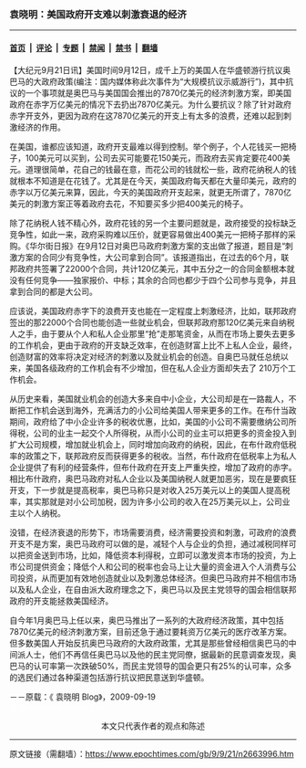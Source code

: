 ### 袁晓明：美国政府开支难以刺激衰退的经济

---

#### [首页](../../../..?n2663996) &nbsp;|&nbsp; [评论](../../../../../epoch-comment?n2663996) &nbsp;|&nbsp; [专题](../../../../../epoch-special?n2663996) &nbsp;|&nbsp; [禁闻](../../../../../epoch-news?n2663996) &nbsp;|&nbsp; [禁书](../../../../../books?n2663996) &nbsp;|&nbsp; [翻墙](https://github.com/gfw-breaker/nogfw/blob/master/README.md?n2663996)


<div class="post_content" id="artbody" itemprop="articleBody">
 <!-- article content begin -->
 <p>
  【大纪元9月21日讯】美国时间9月12日，成千上万的美国人在华盛顿游行抗议奥巴马的大政府政策(编注：国内媒体称此次事件为“大规模抗议示威游行”)，其中抗议的一个事项就是奥巴马与美国国会推出的7870亿美元的经济刺激方案，即美国政府在赤字万亿美元的情况下去扔出7870亿美元。为什么要抗议？除了针对政府赤字开支外，更因为政府在这7870亿美元的开支上有太多的浪费，还难以起到刺激经济的作用。
 </p>
 <p>
  在美国，谁都应该知道，政府开支最难以得到控制。举个例子，个人花钱买一把椅子，100美元可以买到，公司去买可能要花150美元，而政府去买肯定要花400美元。道理很简单，花自己的钱最在意，而花公司的钱就松一些，政府花纳税人的钱就根本不知道是在花钱了。尤其是在今天，美国政府每天都在大量印美元，政府的赤字以万亿美元来算，因此，今天的美国政府开支起来，就更无所谓了，7870亿美元的刺激方案正等着政府去花，不知要买多少把400美元的椅子。
 </p>
 <p>
  除了花纳税人钱不精心外，政府花钱的另一个主要问题就是，政府接受的投标缺乏竞争性，如此一来，政府采购难以压价，就更容易做出400美元一把椅子那样的采购。《华尔街日报》在9月12日对奥巴马政府刺激方案的支出做了报道，题目是“刺激方案的合同少有竞争性，大公司拿到合同”。该报道指出，在过去的6个月，联邦政府共签署了22000个合同，共计120亿美元，其中五分之一的合同金额根本就没有任何竞争——独家报价、中标；其余的合同也都少于四个公司参与竞争，并且拿到合同的都是大公司。
 </p>
 <p>
  应该说，美国政府赤字下的浪费开支也能在一定程度上刺激经济，比如，联邦政府签出的那22000个合同也能创造一些就业机会，但联邦政府那120亿美元来自纳税人之手，由于要从个人和私人企业那里“抢”走那笔资金，从而在市场上要失去更多的工作机会，更由于政府的开支缺乏效率，在创造财富上比不上私人企业，最终，创造财富的效率将决定对经济的刺激以及就业机会的创造。自奥巴马就任总统以来，美国各级政府的工作机会有不少增加，但在私人企业方面却失去了 210万个工作机会。
 </p>
 <p>
  从历史来看，美国就业机会的创造大多来自中小企业，大公司却是在一路裁人，不断把工作机会送到海外，充满活力的小公司给美国人带来更多的工作。在布什当政期间，政府给了中小企业许多的税收优惠，比如，美国的小公司不需要缴纳公司所得税，公司的业主一起交个人所得税，从而小公司的业主可以把更多的资金投入到扩大公司规模，增加就业机会上，同时增加向政府的纳税，因此，在布什政府低税率的政策之下，联邦政府反而获得更多的税收。当然，布什政府在低税率上为私人企业提供了有利的经营条件，但布什政府在开支上严重失控，增加了政府的赤字。相比布什政府，奥巴马政府对私人企业以及美国纳税人就更加恶劣，现在是要疯狂开支，下一步就是提高税率，奥巴马称只是对收入25万美元以上的美国人提高税率，其实那就是对小公司加税，因为许多小公司的收入在25万美元以上，公司业主以个人纳税。
 </p>
 <p>
  没错，在经济衰退的形势下，市场需要消费，经济需要投资和刺激，可政府的浪费开支不是方案，奥巴马政府可以做的是，减轻个人与企业的负担，通过减税同样可以把资金送到市场，比如，降低资本利得税，立即可以激发资本市场的投资，为上市公司提供资金；降低个人和公司的税率也会马上让大量的资金进入个人消费与公司投资，从而更加有效地创造就业以及刺激总体经济。但奥巴马政府并不相信市场以及私人企业，在自由派大政府理念之下，奥巴马以及民主党领导的国会相信联邦政府的开支能拯救美国经济。
 </p>
 <p>
  自今年1月奥巴马上任以来，奥巴马推出了一系列的大政府经济政策，其中包括7870亿美元的经济刺激方案，目前还急于通过要耗资万亿美元的医疗改革方案。但多数美国人开始反抗奥巴马政府的大政府政策，尤其是那些曾经相信奥巴马的中间派人士，他们不再信任奥巴马以及他的民主党同僚，据最新的民意调查发现，奥巴马的认可率第一次跌破50%，而民主党领导的国会更只有25%的认可率，众多的选民们通过各种渠道包括游行抗议把民意送到华盛顿。
 </p>
 <p>
  <p>
   －－原载：《
   <ok href="https://www.epochtimes.com/gb/tag/%E8%A2%81%E6%99%93%E6%98%8E.html">
    袁晓明
   </ok>
   Blog》，2009-09-19
   <br/>
   <font color="#ffffff">
    (http://www.dajiyuan.com)
   </font>
   <br/>
   <center>
    <font class="GY13">
     本文只代表作者的观点和陈述
    </font>
   </center>
  </p>
  <!-- article content end -->
  <div id="below_article_ad">
  </div>
 </p>
</div>


---

原文链接（需翻墙）：https://www.epochtimes.com/gb/9/9/21/n2663996.htm